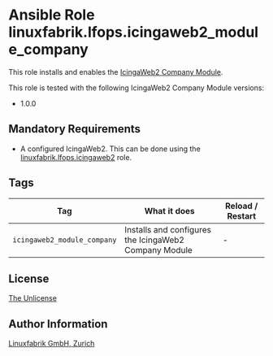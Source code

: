 # Ansible Role linuxfabrik.lfops.icingaweb2_module_company

This role installs and enables the [IcingaWeb2 Company Module](https://github.com/Icinga/icingaweb2-theme-company).

This role is tested with the following IcingaWeb2 Company Module versions:

* 1.0.0


## Mandatory Requirements

* A configured IcingaWeb2. This can be done using the [linuxfabrik.lfops.icingaweb2](https://github.com/linuxfabrik/lfops/tree/main/roles/icingaweb2) role.


## Tags

| Tag                         | What it does                                          | Reload / Restart |
| ---                         | ------------                                          | ---------------- |
| `icingaweb2_module_company` | Installs and configures the IcingaWeb2 Company Module | - |


## License

[The Unlicense](https://unlicense.org/)


## Author Information

[Linuxfabrik GmbH, Zurich](https://www.linuxfabrik.ch)
